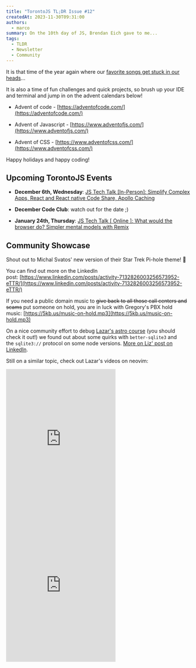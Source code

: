 ```yaml
---
title: "TorontoJS TL;DR Issue #12"
createdAt: 2023-11-30T09:31:00
authors:
  - marco
summary: On the 10th day of JS, Brendan Eich gave to me...
tags:
  - TLDR
  - Newsletter
  - Community
---
```

It is that time of the year again where our [favorite songs get stuck in our heads](https://www.youtube.com/watch?v=dQw4w9WgXcQ)…

It is also a time of fun challenges and quick projects, so brush up your IDE and terminal and jump in on the advent calendars below!

- Advent of code - [https://adventofcode.com/](https://adventofcode.com/)

- Advent of Javascript - [https://www.adventofjs.com/](https://www.adventofjs.com/)

- Advent of CSS - [https://www.adventofcss.com/](https://www.adventofcss.com/)


Happy holidays and happy coding!

## Upcoming TorontoJS Events

- **December 6th, Wednesday**: [JS Tech Talk [In-Person]: Simplify Complex Apps, React and React native Code Share, Apollo Caching](https://guild.host/events/js-tech-talk-inperson-wku7de)

- **December Code Club**: watch out for the date ;)

- **January 24th, Thursday**: [JS Tech Talk [ Online ]: What would the browser do? Simpler mental models with Remix](https://guild.host/events/js-tech-talk-online-7nqoea)


## Community Showcase

Shout out to Michal Svatos' new version of their Star Trek Pi-hole theme! 🖖

You can find out more on the LinkedIn post: [https://www.linkedin.com/posts/activity-7132826003256573952-eTTR/](https://www.linkedin.com/posts/activity-7132826003256573952-eTTR/)

If you need a public domain music to ~~give back to all those call centers and scams~~ put someone on hold, you are in luck with Gregory's PBX hold music: [https://5kb.us/music-on-hold.mp3](https://5kb.us/music-on-hold.mp3)

On a nice community effort to debug [Lazar's astro course](https://egghead.io/courses/build-a-full-stack-blog-with-astro-7ffcf9ec?af=5zzhqq) (you should check it out!) we found out about some quirks with `better-sqlite3` and the `sqlite3://` protocol on some node versions. [More on Liz' post on LinkedIn](https://www.linkedin.com/posts/elizabethmccready_buildinginpublic-developercommunity-debugging-activity-7134288395194810368-Moo2/).

Still on a similar topic, check out Lazar's videos on neovim:

<iframe src="https://www.youtube-nocookie.com/embed/8w5zuiUFK3g" width="300" height="400" frameborder="no" scrolling="no" loading="lazy" allowtransparency="true" allowfullscreen="true" credentialless="true" referrerPolicy="no-referrer" sandbox="allow-scripts allow-same-origin" allow="accelerometer 'none'; ambient-light-sensor 'none'; autoplay 'none'; battery 'none'; browsing-topics 'none'; camera 'none'; display-capture 'none'; domain-agent 'none'; document-domain 'none'; encrypted-media 'none'; execution-while-not-rendered 'none'; execution-while-out-of-viewport ''; gamepad 'none'; geolocation 'none'; gyroscope 'none'; hid 'none'; identity-credentials-get 'none'; idle-detection 'none'; local-fonts 'none'; magnetometer 'none'; microphone 'none'; midi 'none'; otp-credentials 'none'; payment 'none'; picture-in-picture 'none'; publickey-credentials-create 'none'; publickey-credentials-get 'none'; screen-wake-lock 'none'; serial 'none'; speaker-selection 'none'; usb 'none'; window-management 'none'; xr-spatial-tracking 'none'", csp="sandbox allow-scripts allow-same-origin"></iframe>

<iframe src="https://www.youtube-nocookie.com/embed/Ul_WPhS2bis" width="300" height="400" frameborder="no" scrolling="no" loading="lazy" allowtransparency="true" allowfullscreen="true" credentialless="true" referrerPolicy="no-referrer" sandbox="allow-scripts allow-same-origin" allow="accelerometer 'none'; ambient-light-sensor 'none'; autoplay 'none'; battery 'none'; browsing-topics 'none'; camera 'none'; display-capture 'none'; domain-agent 'none'; document-domain 'none'; encrypted-media 'none'; execution-while-not-rendered 'none'; execution-while-out-of-viewport ''; gamepad 'none'; geolocation 'none'; gyroscope 'none'; hid 'none'; identity-credentials-get 'none'; idle-detection 'none'; local-fonts 'none'; magnetometer 'none'; microphone 'none'; midi 'none'; otp-credentials 'none'; payment 'none'; picture-in-picture 'none'; publickey-credentials-create 'none'; publickey-credentials-get 'none'; screen-wake-lock 'none'; serial 'none'; speaker-selection 'none'; usb 'none'; window-management 'none'; xr-spatial-tracking 'none'", csp="sandbox allow-scripts allow-same-origin"></iframe>
